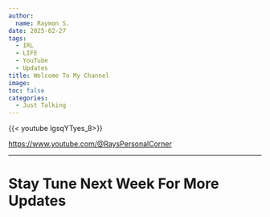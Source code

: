 ```yaml
---
author:
  name: Raymon S.
date: 2025-02-27
tags:
  - IRL
  - LIFE
  - YouTube
  - Updates
title: Welcome To My Channel
image: 
toc: false
categories:
  - Just Talking
---
```


{{< youtube lgsqYTyes_8>}}

https://www.youtube.com/@RaysPersonalCorner

---
#        Stay Tune Next Week For More Updates

